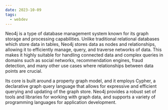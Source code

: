 ```yaml
---
date: 2023-10-09
tags:
  - webdev
---
```

Neo4j is a type of database management system known for its graph storage and processing capabilities. Unlike traditional relational databases which store data in tables, Neo4j stores data as nodes and relationships, allowing it to efficiently manage, query, and traverse networks of data. This makes it highly suitable for handling connected data and complex queries in domains such as social networks, recommendation engines, fraud detection, and many other use cases where relationships between data points are crucial. 

Its core is built around a property graph model, and it employs Cypher, a declarative graph query language that allows for expressive and efficient querying and updating of the graph store. Neo4j provides a robust set of tools and libraries for working with graph data, and supports a variety of programming languages for application development.